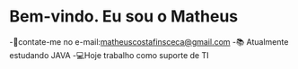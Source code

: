 # Bem-vindo. Eu sou o Matheus
-📩contate-me no e-mail:matheuscostafinsceca@gmail.com
-📚 Atualmente estudando JAVA
-💻Hoje trabalho como suporte de TI
